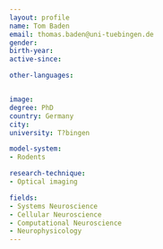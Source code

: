 ```yaml
---
layout: profile
name: Tom Baden 
email: thomas.baden@uni-tuebingen.de
gender: 
birth-year: 
active-since: 

other-languages: 


image: 
degree: PhD
country: Germany
city: 
university: T?bingen

model-system: 
- Rodents

research-technique: 
- Optical imaging

fields: 
- Systems Neuroscience
- Cellular Neuroscience
- Computational Neuroscience
- Neurophysicology
---
```


